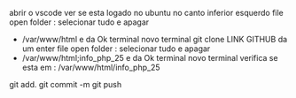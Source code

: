 abrir o vscode 
ver se esta logado no ubuntu no canto inferior esquerdo 
file open folder : selecionar tudo e apagar
- /var/www/html e da Ok
terminal novo terminal
git clone LINK GITHUB da um enter 
file open folder : selecionar tudo e apagar
- /var/www/html;info_php_25 e da Ok
terminal novo terminal 
verifica se esta em : /var/www/html/info_php_25

git add.
git commit -m
git push